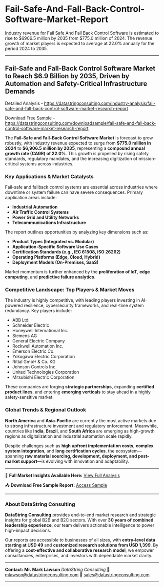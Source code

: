 # Fail-Safe-And-Fall-Back-Control-Software-Market-Report

Industry revenue for Fail Safe And Fall Back Control Software is estimated to rise to $6906.5 million by 2035 from $775.0 million of 2024. The revenue growth of market players is expected to average at 22.0% annually for the period 2024 to 2035.

---

## **Fail-Safe and Fall-Back Control Software Market to Reach \$6.9 Billion by 2035, Driven by Automation and Safety-Critical Infrastructure Demands**

Detailed Analysis - https://datastringconsulting.com/industry-analysis/fail-safe-and-fall-back-control-software-market-research-report

Download Free Sample - https://datastringconsulting.com/downloadsample/fail-safe-and-fall-back-control-software-market-research-report

The **Fail-Safe and Fall-Back Control Software Market** is forecast to grow robustly, with industry revenue expected to surge from **\$775.0 million in 2024** to **\$6,906.5 million by 2035**, representing a **compound annual growth rate (CAGR) of 22.0%**. This growth is propelled by rising safety standards, regulatory mandates, and the increasing digitization of mission-critical systems across industries.

### Key Applications & Market Catalysts

Fail-safe and fallback control systems are essential across industries where downtime or system failure can have severe consequences. Primary application areas include:

* **Industrial Automation**
* **Air Traffic Control Systems**
* **Power Grid and Utility Networks**
* **Telecommunications Infrastructure**

The report outlines opportunities by analyzing key dimensions such as:

* **Product Types (Integrated vs. Modular)**
* **Application-Specific Software Use Cases**
* **Certification Standards (e.g., IEC 61508, ISO 26262)**
* **Operating Platforms (Edge, Cloud, Hybrid)**
* **Deployment Models (On-Premises, SaaS)**

Market momentum is further enhanced by the **proliferation of IoT**, **edge computing**, and **predictive failure analytics**.

### Competitive Landscape: Top Players & Market Moves

The industry is highly competitive, with leading players investing in AI-powered resilience, cybersecurity frameworks, and real-time system redundancy. Key players include:

* ABB Ltd.
* Schneider Electric
* Honeywell International Inc.
* Siemens AG
* General Electric Company
* Rockwell Automation Inc.
* Emerson Electric Co.
* Yokogawa Electric Corporation
* Rittal GmbH & Co. KG
* Johnson Controls Inc.
* United Technologies Corporation
* Mitsubishi Electric Corporation

These companies are forging **strategic partnerships**, expanding **certified product lines**, and entering **emerging verticals** to stay ahead in a highly safety-sensitive market.

### Global Trends & Regional Outlook

**North America** and **Asia-Pacific** are currently the most active markets due to strong infrastructure investment and regulatory enforcement. Meanwhile, countries like **India**, **Brazil**, and **South Africa** are emerging as high-growth regions as digitalization and industrial automation scale rapidly.

Despite challenges such as **high upfront implementation costs**, **complex system integration**, and **long certification cycles**, the ecosystem—spanning **raw material sourcing, development, deployment, and post-market support**—is evolving with innovation and adaptability.

---

📘 **Full Market Insights Available Here:**
[View Full Analysis](https://datastringconsulting.com/industry-analysis/fail-safe-and-fall-back-control-software-market-research-report)

📥 **Download Free Sample Report:**
[Access Sample](https://datastringconsulting.com/downloadsample/fail-safe-and-fall-back-control-software-market-research-report)

---

### **About DataString Consulting**

**DataString Consulting** provides end-to-end market research and strategic insights for global B2B and B2C sectors. With over **30 years of combined leadership experience**, our team delivers actionable intelligence to power high-impact decisions.

Our reports are accessible to businesses of all sizes, with **entry-level data starting at USD 49** and **customized research solutions from USD 1,399**. By offering a **cost-effective and collaborative research model**, we empower consultancies, enterprises, and investors with dependable market clarity.

---

**Contact:**
**Mr. Mark Lawson**
*DataString Consulting*
📧 [mlawson@datastringconsulting.com](mailto:mlawson@datastringconsulting.com)
📧 [sales@datastringconsulting.com](mailto:sales@datastringconsulting.com)

---
